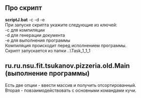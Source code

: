 Про скрипт
-
<b>scriptJ.bat</b> -c -d -e \
При запуске скрипта укажите следующие из ключей:\
-с для компиляции \
-d для генерации документа \
-e для выполнения программы \
Компиляция происходит перед исполнением программы. \
Скрипт запускается из папки ..\Task_1_1_1

ru.ru.nsu.fit.tsukanov.pizzeria.old.Main (выполнение программы)
-
Есть две опции - ввести массив и получить отсортированный.\
Вторая - повзаимодействовать с основными командами кучи.